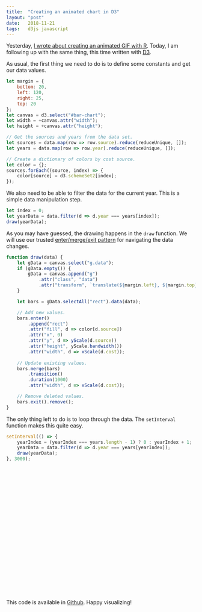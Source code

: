 ```yaml
---
title:  "Creating an animated chart in D3"
layout: "post"
date:   2018-11-21
tags:   d3js javascript
---
```


Yesterday, [I wrote about creating an animated GIF with R](/2018/11/20/creating-animated-gif-r). Today, I am following up with the same thing, this time written with [D3](https://d3js.org).

As usual, the first thing we need to do is to define some constants and get our data values.

```js
let margin = {
    bottom: 20,
    left: 120,
    right: 25,
    top: 20
};
let canvas = d3.select("#bar-chart");
let width = +canvas.attr("width");
let height = +canvas.attr("height");

// Get the sources and years from the data set.
let sources = data.map(row => row.source).reduce(reduceUnique, []);
let years = data.map(row => row.year).reduce(reduceUnique, []);

// Create a dictionary of colors by cost source.
let color = {};
sources.forEach((source, index) => {
    color[source] = d3.schemeSet2[index];
});
```

We also need to be able to filter the data for the current year. This is a simple data manipulation step.

```js
let index = 0;
let yearData = data.filter(d => d.year === years[index]);
draw(yearData);
```

As you may have guessed, the drawing happens in the `draw` function. We will use our trusted [enter/merge/exit pattern](/2018/06/02/d3js-merge) for navigating the data changes.

```js
function draw(data) {
    let gData = canvas.select("g.data");
    if (gData.empty()) {
        gData = canvas.append("g")
            .attr("class", "data")
            .attr("transform", `translate(${margin.left}, ${margin.top})`);
    }

    let bars = gData.selectAll("rect").data(data);

    // Add new values.
    bars.enter()
        .append("rect")
        .attr("fill", d => color[d.source])
        .attr("x", 0)
        .attr("y", d => yScale(d.source))
        .attr("height", yScale.bandwidth())
        .attr("width", d => xScale(d.cost));
    
    // Update existing values.
    bars.merge(bars)
        .transition()
        .duration(1000)
        .attr("width", d => xScale(d.cost));

    // Remove deleted values.
    bars.exit().remove();
}
```

The only thing left to do is to loop through the data. The `setInterval` function makes this quite easy.

```js
setInterval(() => {
    yearIndex = (yearIndex === years.length - 1) ? 0 : yearIndex + 1;
    yearData = data.filter(d => d.year === years[yearIndex]);
    draw(yearData);
}, 3000);
```

<svg id="bar-chart" width="720" height="480"></svg>

This code is available in [Github](https://github.com/jarrettmeyer/jarrettmeyer.github.io/blob/master/assets/js/animated-bar-chart.js). Happy visualizing!

<script src="/assets/js/d3/5.7.0/d3.js"></script>
<script src="/assets/js/animated-bar-chart.js"></script>

